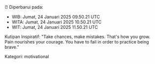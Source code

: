 ⏰ Diperbarui pada:
- WIB: Jumat, 24 Januari 2025 09.50.21 UTC
- WITA: Jumat, 24 Januari 2025 10.50.21 UTC
- WIT: Jumat, 24 Januari 2025 11.50.21 UTC

Kutipan Inspiratif:
"Take chances, make mistakes. That's how you grow. Pain nourishes your courage. You have to fail in order to practice being brave."


Kategori: motivational

